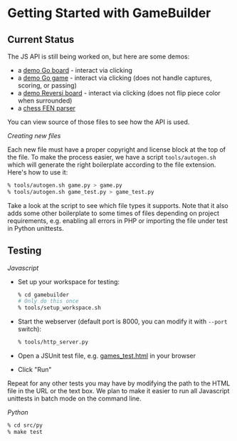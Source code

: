 Getting Started with GameBuilder
================================

Current Status
--------------

The JS API is still being worked on, but here are some demos:

* a [demo Go board](https://mbrukman.github.io/gamebuilder/demo/go_board.html) -
  interact via clicking
* a [demo Go game](https://mbrukman.github.io/gamebuilder/demo/go_game.html) -
  interact via clicking (does not handle captures, scoring, or passing)
* a [demo Reversi board](https://mbrukman.github.io/gamebuilder/demo/reversi_board.html) -
  interact via clicking (does not flip piece color when surrounded)
* a [chess FEN parser](https://mbrukman.github.io/gamebuilder/demo/chess_fen.html)

You can view source of those files to see how the API is used.

*Creating new files*

Each new file must have a proper copyright and license block at the top of the
file.  To make the process easier, we have a script `tools/autogen.sh` which
will generate the right boilerplate according to the file extension.  Here's
how to use it:

```bash
% tools/autogen.sh game.py > game.py
% tools/autogen.sh game_test.py > game_test.py
```

Take a look at the script to see which file types it supports.  Note that it
also adds some other boilerplate to some times of files depending on project
requirements, e.g. enabling all errors in PHP or importing the file under test
in Python unittests.

Testing
-------

*Javascript*

* Set up your workspace for testing:

  ```bash
  % cd gamebuilder
  # Only do this once
  % tools/setup_workspace.sh
  ```

* Start the webserver (default port is 8000, you can modify it with `--port` switch):

  ```bash
  % tools/http_server.py
  ```

* Open a JSUnit test file, e.g.
  [games_test.html](http://localhost:8000/third_party/jsunit/testRunner.html?testpage=/tests/js/games/games_test.html)
  in your browser

* Click "Run"

Repeat for any other tests you may have by modifying the path to the HTML file
in the URL or the text box. We plan to make it easier to run all Javascript
unittests in batch mode on the command line.

*Python*

```bash
% cd src/py
% make test
```
